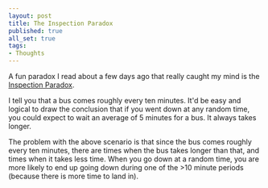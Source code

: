 ```yaml
---
layout: post
title: The Inspection Paradox
published: true
all_set: true
tags:
- Thoughts
---
```


A fun paradox I read about a few days ago that really caught my mind is the
[Inspection Paradox](http://en.wikipedia.org/wiki/Inspection_paradox#The_inspection_paradox).

I tell you that a bus comes roughly every ten minutes.  It'd be easy and logical
to draw the conclusion that if you went down at any random time, you could
expect to wait an average of 5 minutes for a bus.  It always takes longer.

The problem with the above scenario is that since the bus comes roughly every
ten minutes, there are times when the bus takes longer than that, and times when
it takes less time.  When you go down at a random time, you are more likely to
end up going down during one of the &gt;10 minute periods (because there is more
time to land in).
